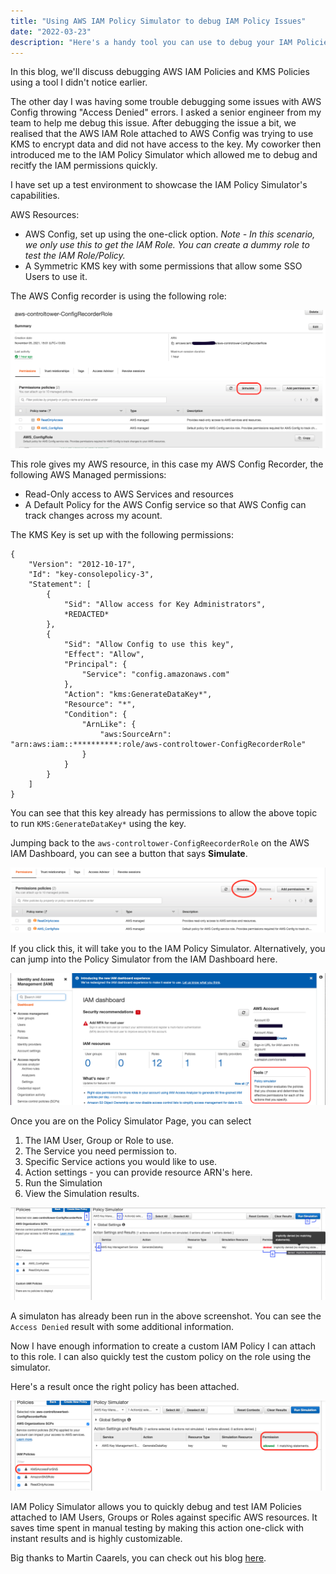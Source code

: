 ```yaml
---
title: "Using AWS IAM Policy Simulator to debug IAM Policy Issues"
date: "2022-03-23"
description: "Here's a handy tool you can use to debug your IAM Policies on AWS and ship Roles faster."
---
```


In this blog, we'll discuss debugging AWS IAM Policies and KMS Policies using a tool I didn't notice earlier.

The other day I was having some trouble debugging some issues with AWS Config throwing "Access Denied" errors.
I asked a senior engineer from my team to help me debug this issue. After debugging the issue a bit, we realised that the AWS IAM Role attached to AWS Config was trying to use KMS to encrypt data and did not have access to the key.
My coworker then introduced me to the IAM Policy Simulator which allowed me to debug and recitfy the IAM permissions quickly.

I have set up a test environment to showcase the IAM Policy Simulator's capabilities.

AWS Resources:

- AWS Config, set up using the one-click option. _Note -  In this scenario, we only use this to get the IAM Role. You can create a dummy role to test the IAM Role/Policy._
- A Symmetric KMS key with some permissions that allow some SSO Users to use it.

The AWS Config recorder is using the following role:

![test role here](./img/policysim-iam-policy2.png)

This role gives my AWS resource, in this case my AWS Config Recorder, the following AWS Managed permissions:

- Read-Only access to AWS Services and resources
- A Default Policy for the AWS Config service so that AWS Config can track changes across my acount.

The KMS Key is set up with the following permissions:

```{json}
{
    "Version": "2012-10-17",
    "Id": "key-consolepolicy-3",
    "Statement": [
        {
            "Sid": "Allow access for Key Administrators",
            *REDACTED*
        },
        {
            "Sid": "Allow Config to use this key",
            "Effect": "Allow",
            "Principal": {
                "Service": "config.amazonaws.com"
            },
            "Action": "kms:GenerateDataKey*",
            "Resource": "*",
            "Condition": {
                "ArnLike": {
                    "aws:SourceArn": "arn:aws:iam::**********:role/aws-controltower-ConfigRecorderRole"
                }
            }
        }
    ]
}
```

You can see that this key already has permissions to allow the above topic to run `KMS:GenerateDataKey*` using the key.

Jumping back to the `aws-controltower-ConfigReecorderRole` on the AWS IAM Dashboard, you can see a button that says **Simulate**.

![Simualtor Button on IAM Role](./img/policysim-iam-policy.png)

If you click this, it will take you to the IAM Policy Simulator. Alternatively, you can jump into the Policy Simulator from the IAM Dashboard here.

![IAM Dashboard](./img/policysim-iam-dashboard.png)

Once you are on the Policy Simulator Page, you can select

1. The IAM User, Group or Role to use.
2. The Service you need permission to.
3. Specific Service actions you would like to use.
4. Action settings -  you can provide resource ARN's here.
5. Run the Simulation
6. View the Simulation results.

![IAM Policy Simulator](./img/policysim-denied.png)

A simulaton has already been run in the above screenshot. You can see the `Access Denied` result with some additional information.

Now I have enough information to create a custom IAM Policy I can attach to this role. I can also quickly test the custom policy on the role using the simulator.

Here's a result once the right policy has been attached.

![Policy Simulator Passed](./img/policysim-success.png)

IAM Policy Simulator allows you to quickly debug and test IAM Policies attached to IAM Users, Groups or Roles against specific AWS resources. It saves time spent in manual testing by making this action one-click with instant results and is highly customizable.

Big thanks to Martin Caarels, you can check out his blog [here](https://blog.caarels.com).
